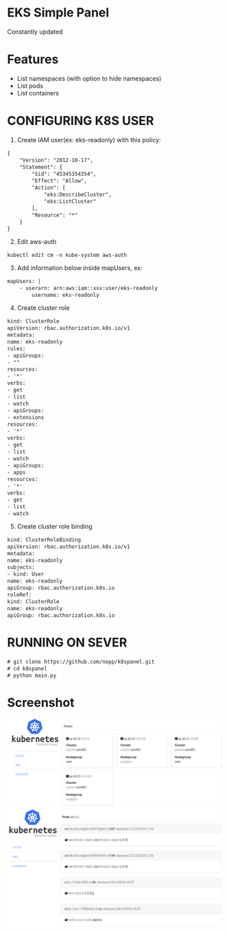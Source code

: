 # EKS Simple Panel

Constantly updated

Features
========
* List namespaces (with option to hide namespaces)
* List pods
* List containers

CONFIGURING K8S USER
====================

1) Create IAM user(ex: eks-readonly) with this policy:
```
{
    "Version": "2012-10-17",
    "Statement": {
        "Sid": "45345354354",
        "Effect": "Allow",
        "Action": [
            "eks:DescribeCluster",
            "eks:ListCluster"
        ],
        "Resource": "*"
    }
} 
```

2) Edit aws-auth
```
kubectl edit cm -n kube-system aws-auth
```

3) Add information below inside mapUsers, ex:
```
mapUsers: |
    - userarn: arn:aws:iam::xxx:user/eks-readonly
        username: eks-readonly
```
4) Create cluster role
```
kind: ClusterRole
apiVersion: rbac.authorization.k8s.io/v1
metadata:
name: eks-readonly
rules:
- apiGroups:
- ""
resources:
- '*'
verbs:
- get
- list
- watch
- apiGroups:
- extensions
resources:
- '*'
verbs:
- get
- list
- watch
- apiGroups:
- apps
resources:
- '*'
verbs:
- get
- list
- watch  
```
5) Create cluster role binding    
```
kind: ClusterRoleBinding
apiVersion: rbac.authorization.k8s.io/v1
metadata:
name: eks-readonly
subjects:
- kind: User
name: eks-readonly
apiGroup: rbac.authorization.k8s.io
roleRef:
kind: ClusterRole
name: eks-readonly
apiGroup: rbac.authorization.k8s.io    
```

RUNNING ON SEVER
================

    # git clone https://github.com/nopp/k8spanel.git
    # cd k8spanel
    # python main.py
    
Screenshot
==========
![Image Alt](https://raw.githubusercontent.com/nopp/eks-simple-panel/master/screenshots/panel-1.png)
![Image Alt](https://raw.githubusercontent.com/nopp/eks-simple-panel/master/screenshots/panel-2.png)
